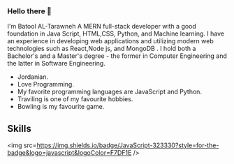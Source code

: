### Hello there 👋
I'm Batool AL-Tarawneh
A MERN full-stack developer with a good foundation in Java Script, HTML,CSS, Python, and Machine learning.
I have an experience in developing web applications and utilizing modern web technologies such as React,Node js, and MongoDB .
I hold both a Bachelor's and a Master's degree - the former in Computer Engineering and the latter in Software Engineering.
<!--
**BatoolTarawneh/BatoolTarawneh** is a ✨ _special_ ✨ repository because its `README.md` (this file) appears on your GitHub profile.

Here are some ideas to get you started:

- 😄 Pronouns: ...
- ⚡ Fun fact: ...
-->
 * Jordanian.
 * Love Programming.
 * My favorite programming languages are JavaScript and Python.
 * Traviling is one of my favourite hobbies.
 * Bowling is my favourite game.

## Skills
<img src=https://img.shields.io/badge/JavaScript-323330?style=for-the-badge&logo=javascript&logoColor=F7DF1E />
